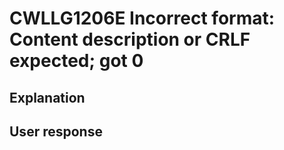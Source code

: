 # CWLLG1206E Incorrect format: Content description or CRLF expected; got 0

## Explanation

## User response